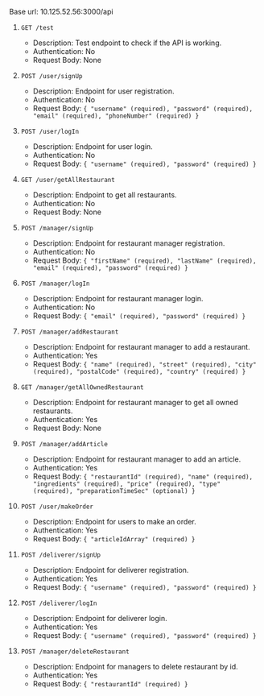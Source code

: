 Base url: 10.125.52.56:3000/api

1. `GET /test`
    - Description: Test endpoint to check if the API is working.
    - Authentication: No
    - Request Body: None

2. `POST /user/signUp`
    - Description: Endpoint for user registration.
    - Authentication: No
    - Request Body: `{ "username" (required), "password" (required), "email" (required), "phoneNumber" (required) }`

3. `POST /user/logIn`
    - Description: Endpoint for user login.
    - Authentication: No
    - Request Body: `{ "username" (required), "password" (required) }`

4. `GET /user/getAllRestaurant`
    - Description: Endpoint to get all restaurants.
   - Authentication: No
    - Request Body: None

5. `POST /manager/signUp`
    - Description: Endpoint for restaurant manager registration.
    - Authentication: No
    - Request Body: `{ "firstName" (required), "lastName" (required), "email" (required), "password" (required) }`

6. `POST /manager/logIn`
    - Description: Endpoint for restaurant manager login.
    - Authentication: No
    - Request Body: `{ "email" (required), "password" (required) }`

7. `POST /manager/addRestaurant`
    - Description: Endpoint for restaurant manager to add a restaurant.
    - Authentication: Yes
    - Request Body: `{ "name" (required), "street" (required), "city" (required), "postalCode" (required), "country" (required) }`

8. `GET /manager/getAllOwnedRestaurant`
    - Description: Endpoint for restaurant manager to get all owned restaurants.
    - Authentication: Yes
    - Request Body: None

9. `POST /manager/addArticle`
    - Description: Endpoint for restaurant manager to add an article.
    - Authentication: Yes
    - Request
      Body: `{ "restaurantId" (required), "name" (required), "ingredients" (required), "price" (required), "type" (required), "preparationTimeSec" (optional) }`

10. `POST /user/makeOrder `
    - Description: Endpoint for users to make an order.
    - Authentication: Yes
    - Request
      Body: `{ "articleIdArray" (required) }`

11. `POST /deliverer/signUp `
    - Description: Endpoint for deliverer registration.
    - Authentication: Yes
    - Request Body: `{ "username" (required), "password" (required) }`

12. `POST /deliverer/logIn `
    - Description: Endpoint for deliverer login.
    - Authentication: Yes
    - Request Body: `{ "username" (required), "password" (required) }`

13. `POST /manager/deleteRestaurant `
    - Description: Endpoint for managers to delete restaurant by id.
    - Authentication: Yes
    - Request Body: `{ "restaurantId" (required) }`
